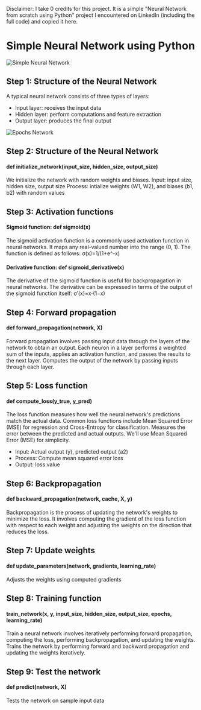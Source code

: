 Disclaimer: I take 0 credits for this project. It is a simple "Neural Network from scratch using Python" project I encountered on LinkedIn (including the full code) and copied it here.

# Simple Neural Network using Python
![Simple Neural Network](https://github.com/fabiogirones/simple-neural-network/assets/45832602/ff08d621-deed-4f69-93df-0d214872e882)

## Step 1: Structure of the Neural Network
A typical neural network consists of three types of layers:
- Input layer: receives the input data
- Hidden layer: perform computations and feature extraction
- Output layer: produces the final output
  
![Epochs Network](https://github.com/fabiogirones/simple-neural-network/assets/45832602/32ebe1a9-0380-42f1-914b-29a3756b641b)

## Step 2: Structure of the Neural Network
#### def initialize_network(input_size, hidden_size, output_size)
We initialize the network with random weights and biases.
Input: input size, hidden size, output size
Process: intialize weights (W1, W2), and biases (b1, b2) with random values

## Step 3: Activation functions
#### Sigmoid function: def sigmoid(x)
The sigmoid activation function is a commonly used activation function in neural networks. It maps any real-valued number into the range (0, 1). The function is defined as follows:
σ(x)=1/(1+e^-x)

#### Derivative function: def sigmoid_derivative(x)
The derivative of the sigmoid function is useful for backpropagation in neural networks. The derivative can be expressed in terms of the output of the sigmoid function itself:
σ′(x)=x⋅(1−x)

## Step 4: Forward propagation
#### def forward_propagation(network, X)
Forward propagation involves passing input data through the layers of the network to obtain an output. Each neuron in a layer performs a weighted sum of the inputs, applies an activation function, and passes the results to the next layer. Computes the output of the network by passing inputs through each layer.

## Step 5: Loss function
#### def compute_loss(y_true, y_pred)
The loss function measures how well the neural network's predictions match the actual data. Common loss functions include Mean Squared Error (MSE) for regression and Cross-Entropy for classification. Measures the error between the predicted and actual outputs. We'll use Mean Squared Error (MSE) for simplicity.
- Input: Actual output (y), predicted output (a2)
- Process: Compute mean squared error loss
- Output: loss value

## Step 6: Backpropagation
#### def backward_propagation(network, cache, X, y)
Backpropagation is the process of updating the network's weights to minimize the loss. It involves computing the gradient of the loss function with respect to each weight and adjusting the weights on the direction that reduces the loss.

## Step 7: Update weights
#### def update_parameters(network, gradients, learning_rate)
Adjusts the weights using computed gradients

## Step 8: Training function
#### train_network(x, y, input_size, hidden_size, output_size, epochs, learning_rate)
Train a neural network involves iteratively performing forward propagation, computing the loss, performing backpropagation, and updating the weights. Trains the network by performing forward and backward propagation and updating the weights iteratively.

## Step 9: Test the network
#### def predict(network, X)
Tests the network on sample input data
